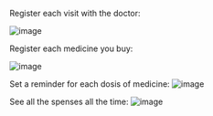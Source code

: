 Register each visit with the doctor:

![image](https://github.com/user-attachments/assets/1f05de09-561f-4d07-8f4f-9734a414945d)



Register each medicine you buy:

![image](https://github.com/user-attachments/assets/73f2fe59-8124-4dcd-9017-a22f9697b3dd)


Set a reminder for each dosis of medicine:
![image](https://github.com/user-attachments/assets/d29e6d6f-8a56-41ca-b7f2-fe22071e29ce)


See all the spenses all the time:
![image](https://github.com/user-attachments/assets/265faa30-de56-4f5e-9cfe-2792825c3d33)



